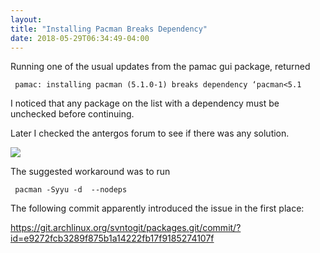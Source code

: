 ```yaml
---
layout: 
title: "Installing Pacman Breaks Dependency"
date: 2018-05-29T06:34:49-04:00
---
```


Running one of the usual updates from the pamac gui package, returned 

     pamac: installing pacman (5.1.0-1) breaks dependency ‘pacman<5.1

I noticed that any package on the list with a dependency must be
unchecked before continuing.

Later I checked the antergos forum to see if there was any solution.

![](/images/pacman-cant-install-breaks-dependency.png)

The suggested workaround was to run 

     pacman -Syyu -d  --nodeps

The following commit apparently introduced the issue in the first
place:

https://git.archlinux.org/svntogit/packages.git/commit/?id=e9272fcb3289f875b1a14222fb17f9185274107f
